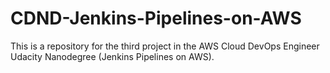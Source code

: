 # CDND-Jenkins-Pipelines-on-AWS

This is a repository for the third project in the AWS Cloud DevOps Engineer Udacity Nanodegree (Jenkins Pipelines on AWS).
